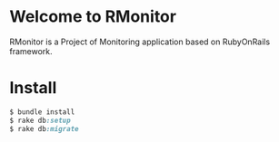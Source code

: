 # Welcome to RMonitor

RMonitor is a Project of Monitoring application based on RubyOnRails framework.

# Install

```ruby
$ bundle install
$ rake db:setup
$ rake db:migrate
```